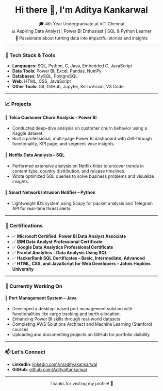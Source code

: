 <h1 align="center">Hi there 👋, I'm Aditya Kankarwal</h1>

<p align="center">
🎓 4th Year Undergraduate at VIT Chennai<br>
📊 Aspiring Data Analyst | Power BI Enthusiast | SQL & Python Learner<br>
🚀 Passionate about turning data into impactful stories and insights
</p>

---

### 🔧 Tech Stack & Tools
- **Languages**: SQL, Python, C, Java, Embedded C, JavaScript
- **Data Tools**: Power BI, Excel, Pandas, NumPy
- **Databases**: MySQL, PostgreSQL
- **Web**: HTML, CSS, JavaScript
- **Other Tools**: Git, GitHub, Jupyter, Keil uVision, VS Code

---

### 📈 Projects

#### 🔹 Telco Customer Churn Analysis – Power BI
- Conducted deep-dive analysis on customer churn behavior using a Kaggle dataset.
- Built a professional, multi-page Power BI dashboard with drill-through functionality, KPI page, and segment-wise insights.

#### 🔹 Netflix Data Analysis – SQL
- Performed extensive analysis on Netflix titles to uncover trends in content type, country distribution, and release timelines.
- Wrote optimized SQL queries to solve business problems and visualize insights.

#### 🔹 Smart Network Intrusion Notifier – Python
- Lightweight IDS system using Scapy for packet analysis and Telegram API for real-time threat alerts.


---

### 📜 Certifications

- ✅ **Microsoft Certified: Power BI Data Analyst Associate**
- ✅ **IBM Data Analyst Professional Certificate** 
- ✅ **Google Data Analytics Professional Certificate** 
- ✅ **Fractal Analytics – Data Analysis Using SQL**
- ✅ **HackerRank SQL Certificates – Basic, Intermediate, Advanced**
- ✅ **HTML, CSS, and JavaScript for Web Developers – Johns Hopkins University**


---

### 🌱 Currently Working On
#### 🔹 Port Management System – Java
- Developed a desktop-based port management solution with functionalities like cargo tracking and berth allocation.
- Enhancing Power BI skills through real-world datasets
- Completing AWS Solutions Architect and Machine Learning (Stanford) courses
- Uploading and documenting projects on GitHub for portfolio visibility

---

### 📫 Let's Connect
- **LinkedIn**: [linkedin.com/in/adityakankarwal]([https://linkedin.com/in/adityakankarwal](https://www.linkedin.com/in/aditya-kankarwal-68b626300/))
- **GitHub**: [github.com/AdityaKankarwal]([https://github.com/AdityaKankarwal](https://github.com/AdityaK-27))

---

<p align="center">Thanks for visiting my profile! 🚀</p>
